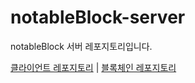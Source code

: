 # notableBlock-server

notableBlock 서버 레포지토리입니다.

[클라이언트 레포지토리](https://github.com/notableBlock/notableBlock-client) |
[블록체인 레포지토리](https://github.com/notableBlock/notableBlock-blockchain)
